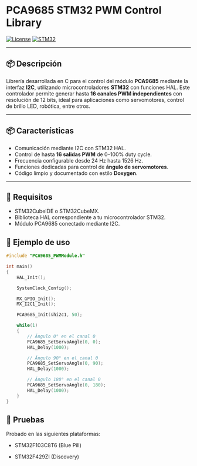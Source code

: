 # PCA9685 STM32 PWM Control Library

[![License](https://img.shields.io/badge/License-MIT-blue.svg)](https://opensource.org/licenses/MIT)
[![STM32](https://img.shields.io/badge/Platform-STM32F103-blue)](https://www.st.com/en/microcontrollers-microprocessors/stm32f1-series.html)

---

## 📦 Descripción
Librería desarrollada en C para el control del módulo **PCA9685** mediante la interfaz **I2C**, utilizando microcontroladores **STM32** con funciones HAL. Este controlador permite generar hasta **16 canales PWM independientes** con resolución de 12 bits, ideal para aplicaciones como servomotores, control de brillo LED, robótica, entre otros.

---

## 📦 Características
- Comunicación mediante I2C con STM32 HAL.
- Control de hasta **16 salidas PWM** de 0–100% duty cycle.
- Frecuencia configurable desde 24 Hz hasta 1526 Hz.
- Funciones dedicadas para control de **ángulo de servomotores**.
- Código limpio y documentado con estilo **Doxygen**.

---

## 🔧 Requisitos

- STM32CubeIDE o STM32CubeMX.
- Biblioteca HAL correspondiente a tu microcontrolador STM32.
- Módulo PCA9685 conectado mediante I2C.

## 🚀 Ejemplo de uso

``` C
#include "PCA9685_PWMModule.h"

int main()
{
    HAL_Init();

    SystemClock_Config();

    MX_GPIO_Init();
    MX_I2C1_Init();

    PCA9685_Init(&hi2c1, 50);

    while(1)
    {
        // Ángulo 0° en el canal 0
        PCA9685_SetServoAngle(0, 0);
        HAL_Delay(1000);

        // Ángulo 90° en el canal 0
        PCA9685_SetServoAngle(0, 90);
        HAL_Delay(1000);

        // Ángulo 180° en el canal 0
        PCA9685_SetServoAngle(0, 180);
        HAL_Delay(1000);
    }
}
```

## 🧪 Pruebas
Probado en las siguientes plataformas:
- STM32F103C8T6 (Blue Pill)

- STM32F429ZI (Discovery)